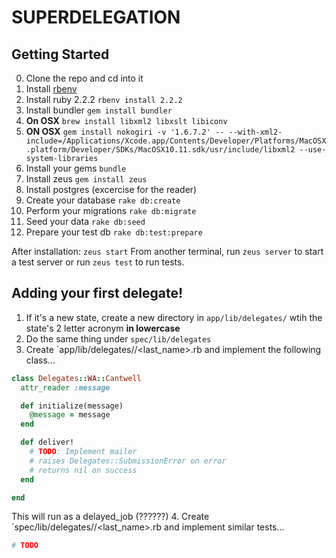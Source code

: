 # SUPERDELEGATION

## Getting Started
0. Clone the repo and cd into it
1. Install [rbenv](https://github.com/rbenv/rbenv#installation)
2. Install ruby 2.2.2 `rbenv install 2.2.2`
3. Install bundler `gem install bundler`
4. **On OSX** `brew install libxml2 libxslt libiconv`
5. **ON OSX** `gem install nokogiri -v '1.6.7.2' -- --with-xml2-include=/Applications/Xcode.app/Contents/Developer/Platforms/MacOSX.platform/Developer/SDKs/MacOSX10.11.sdk/usr/include/libxml2 --use-system-libraries`
6. Install your gems `bundle`
7. Install zeus `gem install zeus`
8. Install postgres (excercise for the reader)
9. Create your database `rake db:create`
10. Perform your migrations `rake db:migrate`
11. Seed your data `rake db:seed`
12. Prepare your test db `rake db:test:prepare`

After installation:
`zeus start`
From another terminal, run `zeus server` to start a test server or run `zeus test` to run tests.

## Adding your first delegate!
1. If it's a new state, create a new directory in `app/lib/delegates/` wtih the state's 2 letter acronym **in lowercase**
2. Do the same thing under `spec/lib/delegates`
3. Create `app/lib/delegates/<state>/<last_name>.rb and implement the following class...
```rb
class Delegates::WA::Cantwell
  attr_reader :message

  def initialize(message)
    @message = message
  end

  def deliver!
    # TODO: Implement mailer
    # raises Delegates::SubmissionError on error
    # returns nil on success
  end

end
```
This will run as a delayed_job (??????)
4. Create `spec/lib/delegates/<state>/<last_name>.rb and implement similar tests...
```rb
# TODO
```
